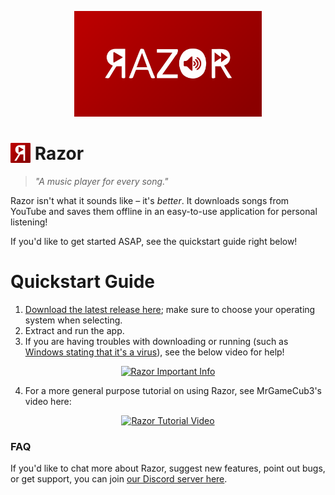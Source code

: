 <p align = 'center'>
  <img src = '/preview/banner.png' width = '300em' />
</p>

# <img src = '/layout/resources/logo.png?raw=true' height = '32px' style = 'margin-bottom: -5px;' /> Razor

> *"A music player for every song."*

Razor isn't what it sounds like – it's *better*. It downloads songs from YouTube and saves them offline in an easy-to-use application for personal listening!

If you'd like to get started ASAP, see the quickstart guide right below!

<h1 id = 'quick'>Quickstart Guide</h1>

1. [Download the latest release here](https://github.com/MCMi460/razor/releases/latest); make sure to choose your operating system when selecting.
2. Extract and run the app.
3. If you are having troubles with downloading or running (such as [Windows stating that it's a virus](https://github.com/MCMi460/razor/issues/1)), see the below video for help!

<p align = 'center'>
  <a href = 'https://www.youtube.com/watch?v=Zn6gGAyXCio'>
    <img src = 'https://img.youtube.com/vi/Zn6gGAyXCio/0.jpg' alt = 'Razor Important Info' />
  </a>
</p>

4. For a more general purpose tutorial on using Razor, see MrGameCub3's video here:

<p align = 'center'>
  <a href = 'https://www.youtube.com/watch?v=Fh0CRIA0IxA'>
    <img src = 'https://img.youtube.com/vi/Fh0CRIA0IxA/0.jpg' alt = 'Razor Tutorial Video' />
  </a>
</p>

### FAQ

If you'd like to chat more about Razor, suggest new features, point out bugs, or get support, you can join [our Discord server here](https://discord.gg/KxUEqFRvwF).
